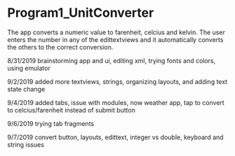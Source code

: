 # Program1_UnitConverter

The app converts a numeric value to farenheit, celcius and kelvin. The user enters the number in any of the edittextviews and it automatically converts the others to the correct conversion.

8/31/2019
brainstorming app and ui, editing xml, trying fonts and colors, using emulator

9/2/2019
added more textviews, strings, organizing layouts, and adding text state change

9/4/2019
added tabs, issue with modules, now weather app, tap to convert to celcius/farenheit instead of submit button

9/6/2019
trying tab fragments

9/7/2019
convert button, layouts, edittext, integer vs double, keyboard and string issues

